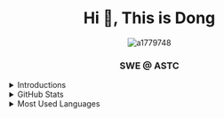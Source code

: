 
<h1 align="center">Hi 👋, This is Dong</h1>
<p align="center"> <img src="https://komarev.com/ghpvc/?username=a1779748&label=Profile%20views&color=0e75b6&style=flat" alt="a1779748" /> 
<h3 align="center">SWE @ ASTC</h3>

  
<details>
  <summary>Introductions</summary>
  
  

  - 🔭 I’m currently working on hardware modeling.

<!--   - 🌱 I’m currently practicing **Algorithm and DataStructure** on LeetCode -->

<!--   - 👨‍💻 All of my projects are available at [https://github.com/a1779748](https://github.com/a1779748) -->

<!--   - 📝 I'm planning to write articles on my [new personal website](https://dongwang.netlify.app/) -->

  <!-- - 💬 Ask me about **basic stuff of c++ with ncurses** -->

  - 📫 Reach me at **wwmogu@gmail.com**

  - 😄 Pronouns: W / Dong
</details>
  
<details>
  <summary>GitHub Stats</summary>
  
  <p align="center">
    <img height="50%" width="50%" align="center"  src="https://github-readme-stats.vercel.app/api?username=a1779748&theme=vue-dark&show_icons=true&locale=en" alt="a1779748" />
  </p>
</details>
  
<details>
  <summary>Most Used Languages</summary>
  
  <p align="center">
<!--     <img height="50%" width="50%" align="center" src="https://github-readme-stats.vercel.app/api/top-langs?username=a1779748&layout=compact&show_icons=true&locale=en&hide=''&langs_count=100" alt="a1779748" /> -->
    <img height="15%" width="35%" align="center" src="https://api.githubtrends.io/user/svg/a1779748/langs?time_range=one_year&include_private=true&loc_metric=added" alt="a1779748" />
    
<!--     [![GitHub Trends SVG](https://api.githubtrends.io/user/svg/a1779748/langs?time_range=one_year&include_private=true&loc_metric=added)](https://githubtrends.io)
  </p> -->
</details>

<!-- 
<details>
  <summary>Contribution visualization</summary>
  
  <p align="center">
    <img src="https://activity-graph.herokuapp.com/graph?username=a1779748&theme=dracula&bg_color=20232a&hide_border=true" width="100%"/>
  </p>
</details> -->



